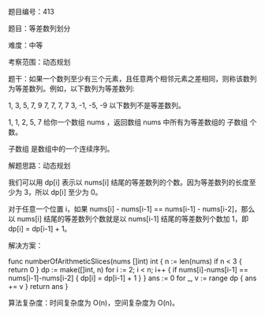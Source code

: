 题目编号：413

题目：等差数列划分

难度：中等

考察范围：动态规划

题干：如果一个数列至少有三个元素，且任意两个相邻元素之差相同，则称该数列为等差数列。例如，以下数列为等差数列:

1, 3, 5, 7, 9
7, 7, 7, 7
3, -1, -5, -9
以下数列不是等差数列。

1, 1, 2, 5, 7
给你一个数组 nums ，返回数组 nums 中所有为等差数组的 子数组 个数。

子数组 是数组中的一个连续序列。

解题思路：动态规划

我们可以用 dp[i] 表示以 nums[i] 结尾的等差数列的个数。因为等差数列的长度至少为 3，所以 dp[i] 至少为 0。

对于任意一个位置 i，如果 nums[i] - nums[i-1] == nums[i-1] - nums[i-2]，那么以 nums[i] 结尾的等差数列个数就是以 nums[i-1] 结尾的等差数列个数加 1，即 dp[i] = dp[i-1] + 1。

解决方案：

func numberOfArithmeticSlices(nums []int) int {
    n := len(nums)
    if n < 3 {
        return 0
    }
    dp := make([]int, n)
    for i := 2; i < n; i++ {
        if nums[i]-nums[i-1] == nums[i-1]-nums[i-2] {
            dp[i] = dp[i-1] + 1
        }
    }
    ans := 0
    for _, v := range dp {
        ans += v
    }
    return ans
}

算法复杂度：时间复杂度为 O(n)，空间复杂度为 O(n)。